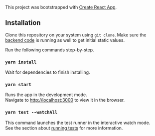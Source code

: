 This project was bootstrapped with [Create React App](https://github.com/facebook/create-react-app).

## Installation
Clone this repository on your system using `git clone`.
 Make sure the [backend code](https://github.com/Albaalah/user-hobbies-api)  is running as well to get initial static values.

Run the following commands step-by-step.
### `yarn install`
Wait for dependencies to finish installing.

### `yarn start`

Runs the app in the development mode.<br />
Navigate to [http://localhost:3000](http://localhost:3000) to view it in the browser.

### `yarn test --watchAll`

This command launches the test runner in the interactive watch mode.<br />
See the section about [running tests](https://facebook.github.io/create-react-app/docs/running-tests) for more information.
